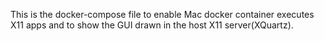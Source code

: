 This is the docker-compose file to enable Mac docker container executes X11 apps and to show the GUI drawn in the host X11 server(XQuartz).
